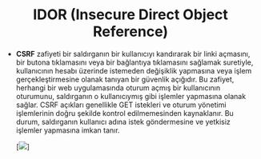<h1 align="center">IDOR (Insecure Direct Object Reference)</h1>

- **CSRF** zafiyeti bir saldırganın bir kullanıcıyı kandırarak bir linki açmasını, bir butona tıklamasını veya bir bağlantıya tıklamasını sağlamak suretiyle,
  kullanıcının hesabı üzerinde istemeden değişiklik yapmasına veya işlem gerçekleştirmesine olanak tanıyan bir güvenlik açığıdır.
  Bu zafiyet, herhangi bir web uygulamasında oturum açmış bir kullanıcının oturumunu, saldırganın o kullanıcıymış gibi işlemler yapmasına olanak sağlar.
  CSRF açıkları genellikle GET istekleri ve oturum yönetimi işlemlerinin doğru şekilde kontrol edilmemesinden kaynaklanır.
  Bu durum, saldırganın kullanıcı adına istek göndermesine ve yetkisiz işlemler yapmasına imkan tanır.

  [![](https://github.com/Yakup-uzn/Web-Security/blob/main/CSRF%20(Cross%20Site%20Request%20Forgery)/csrf%20ekran%20resimleri/Ekran%20g%C3%B6r%C3%BCnt%C3%BCs%C3%BC%202024-07-21%20075427.png?raw=true)]
